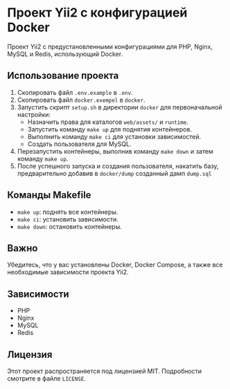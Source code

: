 # Проект Yii2 с конфигурацией Docker
Проект Yii2 с предустановленными конфигурациями для PHP, Nginx, MySQL и Redis, использующий Docker.

## Использование проекта
1. Скопировать файл `.env.example` в `.env`.
2. Скопировать файл `docker.exempel` в `docker`.
3. Запустить скрипт `setup.sh` в директории `docker` для первоначальной настройки:
    - Назначить права для каталогов `web/assets/` и `runtime`.
    - Запустить команду `make up` для поднятия контейнеров.
    - Выполнить команду `make ci` для установки зависимостей.
    - Создать пользователя для MySQL.
4. Перезапустить контейнеры, выполнив команду `make down` и затем команду `make up`.
5. После успешного запуска и создания пользователя, накатить базу, предварительно добавив в `docker/dump` созданный дамп `dump.sql`

## Команды Makefile
- `make up`: поднять все контейнеры.
- `make ci`: установить зависимости.
- `make down`: остановить контейнеры.

## Важно
Убедитесь, что у вас установлены Docker, Docker Compose, а также все необходимые зависимости проекта Yii2.

## Зависимости
- PHP
- Nginx
- MySQL
- Redis

## Лицензия
Этот проект распространяется под лицензией MIT. Подробности смотрите в файле `LICENSE`.